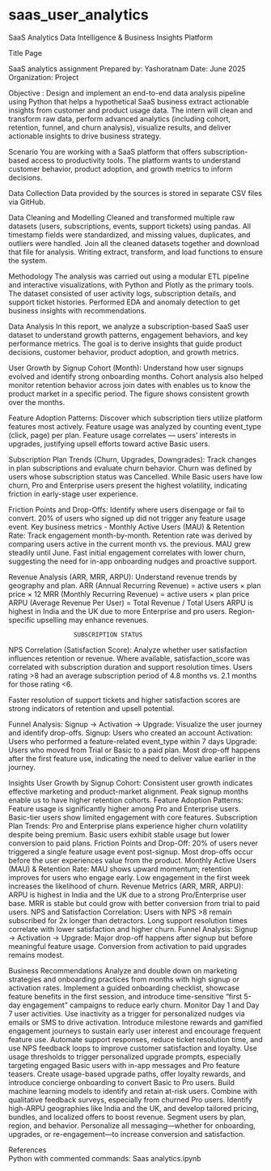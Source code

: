 # saas_user_analytics
SaaS Analytics 
Data Intelligence & Business Insights Platform



Title Page 

SaaS analytics assignment 
Prepared by: Yashoratnam
Date: June 2025  
Organization: Project  


Objective : 
Design and implement an end-to-end data analysis pipeline using Python that helps a hypothetical SaaS business extract actionable insights from customer and product usage data. The intern will clean and transform raw data, perform advanced analytics (including cohort, retention, funnel, and churn analysis), visualize results, and deliver actionable insights to drive business strategy.

Scenario 
You are working with a SaaS platform that offers subscription-based access to productivity tools. The platform wants to understand customer behavior, product adoption, and growth metrics to inform decisions.
 

Data Collection 
Data provided by the sources is stored in separate CSV files via GitHub. 

Data Cleaning and Modelling 
Cleaned and transformed multiple raw datasets (users, subscriptions, events, support tickets) using pandas.
 All timestamp fields were standardized, and missing values, duplicates, and outliers were handled. 
Join all the cleaned datasets together and download that file for analysis. 
Writing extract, transform, and load functions to ensure the system.


Methodology
The analysis was carried out using a modular ETL pipeline and interactive visualizations, with Python and Plotly as the primary tools. The dataset consisted of user activity logs, subscription details, and support ticket histories. Performed EDA and anomaly detection to get business insights with recommendations. 


Data Analysis 
In this report, we analyze a subscription-based SaaS user dataset to understand growth patterns, engagement behaviors, and key performance metrics. The goal is to derive insights that guide product decisions, customer behavior, product adoption, and growth metrics.

User Growth by Signup Cohort (Month): Understand how user signups evolved and identify strong onboarding months. Cohort analysis also helped monitor retention behavior across join dates with enables us to know the product market in a specific period. The figure shows consistent growth over the months. 


Feature Adoption Patterns: Discover which subscription tiers utilize platform features most actively. Feature usage was analyzed by counting event_type (click, page) per plan.  Feature usage correlates — users’ interests in upgrades, justifying upsell efforts toward active Basic users.




Subscription Plan Trends (Churn, Upgrades, Downgrades): Track changes in plan subscriptions and evaluate churn behavior. Churn was defined by users whose subscription status was Cancelled. While Basic users have low churn, Pro and Enterprise users present the highest volatility, indicating friction in early-stage user experience.

Friction Points and Drop-Offs: Identify where users disengage or fail to convert.
 20% of users who signed up did not trigger any feature usage event. 
Key business metrics - 
Monthly Active Users (MAU) & Retention Rate: Track engagement month-by-month. Retention rate was derived by comparing users active in the current month vs. the previous. MAU grew steadily until June.
         Fast initial engagement correlates with lower churn, suggesting the need for in-app onboarding nudges and proactive support.

Revenue Analysis (ARR, MRR, ARPU): Understand revenue trends by geography and plan.
ARR (Annual Recurring Revenue) = active users × plan price × 12
MRR (Monthly Recurring Revenue) = active users × plan price
ARPU (Average Revenue Per User) = Total Revenue / Total Users
ARPU is highest in India and the UK due to more Enterprise and pro users. Region-specific upselling may enhance revenues.


                      SUBSCRIPTION STATUS




NPS Correlation (Satisfaction Score): Analyze whether user satisfaction influences retention or revenue. Where available, satisfaction_score was correlated with subscription duration and support resolution times. Users rating >8 had an average subscription period of 4.8 months vs. 2.1 months for those rating <6.

Faster resolution of support tickets and higher satisfaction scores are strong indicators of retention and upsell potential.

Funnel Analysis: Signup → Activation → Upgrade: Visualize the user journey and identify drop-offs. Signup: Users who created an account
Activation: Users who performed a feature-related event_type within 7 days
Upgrade: Users who moved from Trial or Basic to a paid plan. Most drop-off happens after the first feature use, indicating the need to deliver value earlier in the journey.




Insights
 User Growth by Signup Cohort: Consistent user growth indicates effective marketing and product-market alignment. Peak signup months enable us to have higher retention cohorts.
Feature Adoption Patterns:  Feature usage is significantly higher among Pro and Enterprise users. Basic-tier users show limited engagement with core features.
Subscription Plan Trends: Pro and Enterprise plans experience higher churn volatility despite being premium. Basic users exhibit stable usage but lower conversion to paid plans.
Friction Points and Drop-Off: 20% of users never triggered a single feature usage event post-signup. Most drop-offs occur before the user experiences value from the product. 
Monthly Active Users (MAU) & Retention Rate: MAU shows upward momentum; retention improves for users who engage early. Low engagement in the first week increases the likelihood of churn.
Revenue Metrics (ARR, MRR, ARPU):  ARPU is highest in India and the UK due to a strong Pro/Enterprise user base. MRR is stable but could grow with better conversion from trial to paid users.
 NPS and Satisfaction Correlation: Users with NPS >8 remain subscribed for 2x longer than detractors. Long support resolution times correlate with lower satisfaction and higher churn.
Funnel Analysis: Signup → Activation → Upgrade: Major drop-off happens after signup but before meaningful feature usage. Conversion from activation to paid upgrades remains modest.


Business Recommendations
 Analyze and double down on marketing strategies and onboarding practices from months with high signup or activation rates.
 Implement a guided onboarding checklist, showcase feature benefits in the first session, and introduce time-sensitive “first 5-day engagement” campaigns to reduce early churn.
 Monitor Day 1 and Day 7 user activities. Use inactivity as a trigger for personalized nudges via emails or SMS to drive activation.
 Introduce milestone rewards and gamified engagement journeys to sustain early user interest and encourage frequent feature use.
 Automate support responses, reduce ticket resolution time, and use NPS feedback loops to improve customer satisfaction and loyalty.
 Use usage thresholds to trigger personalized upgrade prompts, especially targeting engaged Basic users with in-app messages and Pro feature teasers.
 Create usage-based upgrade paths, offer loyalty rewards, and introduce concierge onboarding to convert Basic to Pro users.
Build machine learning models to identify and retain at-risk users. Combine with qualitative feedback surveys, especially from churned Pro users. 
 Identify high-ARPU geographies like India and the UK, and develop tailored pricing, bundles, and localized offers to boost revenue.
 Segment users by plan, region, and behavior. Personalize all messaging—whether for onboarding, upgrades, or re-engagement—to increase conversion and satisfaction.


References   
Python with commented commands: 
Saas analytics.ipynb

